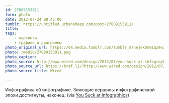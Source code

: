 ```yaml
---
id: 27889153911
form: photo
date: 2012-07-24 08:45:00
tumblr: https://untitled.urbansheep.com/post/27889153911/
title:
tags:
    - картинки
    - графики и диаграммы
photo_original_url: https://64.media.tumblr.com/tumblr_m7nejekDm91qz4wzio1_r1_1280.png
photo: /media/27889153911.png
photo_caption: 
photo_source: http://www.wired.com/design/2012/07/you-suck-at-infographics/
photo_source_url: https://href.li/?http://www.wired.com/design/2012/07/you-suck-at-infographics/#
photo_source_title: Wired

---
```


<p>Инфографика об инфографике. Зияющие вершины инфографической эпохи достигнуты, наконец. (via <a href="http://www.wired.com/design/2012/07/you-suck-at-infographics/#">You Suck at Infographics</a>)</p>
